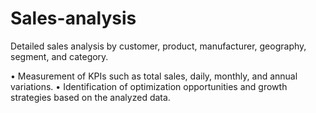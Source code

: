 # Sales-analysis
Detailed sales analysis by customer, product, manufacturer, geography, segment, and category. 

• Measurement of KPIs such as total sales, daily, monthly, and annual variations. 
• Identification of optimization opportunities and growth strategies based on the analyzed data.

